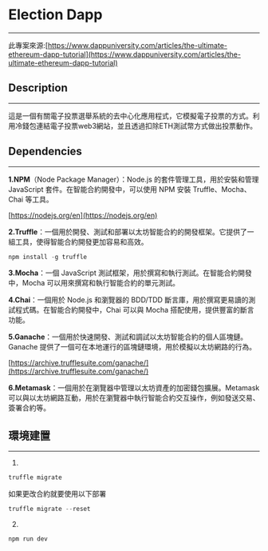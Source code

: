# Election Dapp

---

此專案來源:[https://www.dappuniversity.com/articles/the-ultimate-ethereum-dapp-tutorial](https://www.dappuniversity.com/articles/the-ultimate-ethereum-dapp-tutorial)

## Description

---

這是一個有關電子投票選舉系統的去中心化應用程式，它模擬電子投票的方式。利用冷錢包連結電子投票web3網站，並且透過扣除ETH測試幣方式做出投票動作。

## **Dependencies**

---

**1.NPM**（Node Package Manager）：Node.js 的套件管理工具，用於安裝和管理 JavaScript 套件。在智能合約開發中，可以使用 NPM 安裝 Truffle、Mocha、Chai 等工具。

[https://nodejs.org/en](https://nodejs.org/en)

**2.Truffle**：一個用於開發、測試和部署以太坊智能合約的開發框架。它提供了一組工具，使得智能合約開發更加容易和高效。

```jsx
npm install -g truffle
```

**3.Mocha**：一個 JavaScript 測試框架，用於撰寫和執行測試。在智能合約開發中，Mocha 可以用來撰寫和執行智能合約的單元測試。

**4.Chai**：一個用於 Node.js 和瀏覽器的 BDD/TDD 斷言庫，用於撰寫更易讀的測試程式碼。在智能合約開發中，Chai 可以與 Mocha 搭配使用，提供豐富的斷言功能。

**5.Ganache**：一個用於快速開發、測試和調試以太坊智能合約的個人區塊鏈。Ganache 提供了一個可在本地運行的區塊鏈環境，用於模擬以太坊網路的行為。

[https://archive.trufflesuite.com/ganache/](https://archive.trufflesuite.com/ganache/)

**6.Metamask**：一個用於在瀏覽器中管理以太坊資產的加密錢包擴展。Metamask 可以與以太坊網路互動，用於在瀏覽器中執行智能合約交互操作，例如發送交易、簽署合約等。

## 環境建置

---

1. 

```jsx
truffle migrate
```

如果更改合約就要使用以下部署

```jsx
truffle migrate --reset
```

2.

```jsx
npm run dev
```